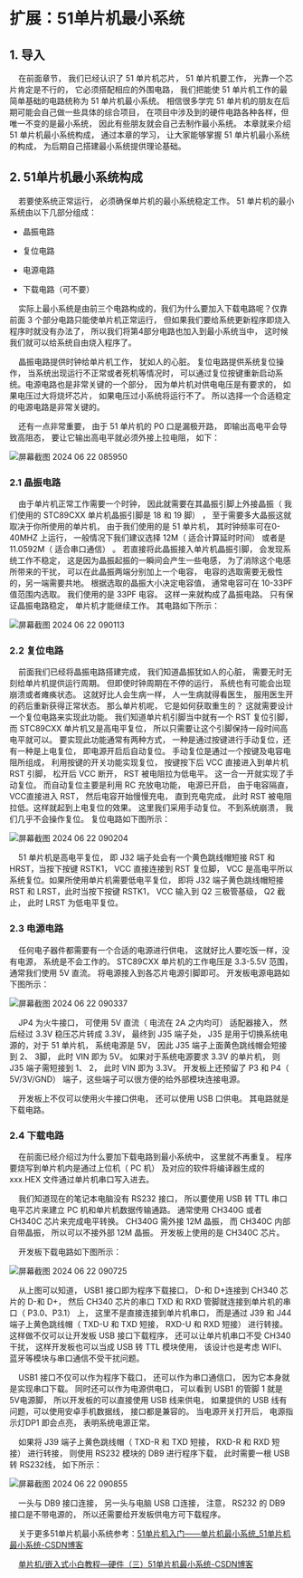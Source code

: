 # 扩展：51单片机最小系统

## 1. 导入

    在前面章节， 我们已经认识了 51 单片机芯片， 51 单片机要工作， 光靠一个芯片肯定是不行的， 它必须搭配相应的外围电路， 我们把能使 51 单片机工作的最简单基础的电路统称为 51 单片机最小系统。 相信很多学完 51 单片机的朋友在后期可能会自己做一些具体的综合项目， 在项目中涉及到的硬件电路各种各样，但唯一不变的是最小系统， 因此有些朋友就会自己去制作最小系统。 本章就来介绍 51 单片机最小系统构成， 通过本章的学习， 让大家能够掌握 51 单片机最小系统的构成， 为后期自己搭建最小系统提供理论基础。

## 2. 51单片机最小系统构成

    若要使系统正常运行， 必须确保单片机的最小系统稳定工作。 51 单片机的最小系统由以下几部分组成：

- 晶振电路

- 复位电路

- 电源电路

- 下载电路（可不要）

    实际上最小系统是由前三个电路构成的，我们为什么要加入下载电路呢？仅靠前面 3 个部分电路只能使单片机正常运行， 但如果我们要给系统更新程序即烧入程序时就没有办法了， 所以我们将第4部分电路也加入到最小系统当中， 这时候我们就可以给系统自由烧入程序了。

    晶振电路提供时钟给单片机工作， 犹如人的心脏。 复位电路提供系统复位操作， 当系统出现运行不正常或者死机等情况时， 可以通过复位按键重新启动系统。电源电路也是非常关键的一个部分， 因为单片机对供电电压是有要求的， 如果电压过大将烧坏芯片， 如果电压过小系统将运行不了。 所以选择一个合适稳定的电源电路是非常关键的。

    还有一点非常重要， 由于 51 单片机的 P0 口是漏极开路， 即输出高电平会导致高阻态， 要让它输出高电平就必须外接上拉电阻， 如下：

![屏幕截图 2024 06 22 085950](https://img.picgo.net/2024/06/22/-2024-06-22-0859509dc5e0105ea8160d.png)

### 2.1 晶振电路

    由于单片机正常工作需要一个时钟， 因此就需要在其晶振引脚上外接晶振（ 我们使用的 STC89CXX 单片机晶振引脚是 18 和 19 脚） ， 至于需要多大晶振这就取决于你所使用的单片机， 由于我们使用的是 51 单片机， 其时钟频率可在0-40MHZ 上运行， 一般情况下我们建议选择 12M（ 适合计算延时时间） 或者是11.0592M（ 适合串口通信） 。 若直接将此晶振接入单片机晶振引脚， 会发现系统工作不稳定， 这是因为晶振起振的一瞬间会产生一些电感， 为了消除这个电感所带来的干扰， 可以在此晶振两端分别加上一个电容， 电容的选取需要无极性的，另一端需要共地。 根据选取的晶振大小决定电容值， 通常电容可在 10-33PF 值范围内选取。 我们使用的是 33PF 电容。 这样一来就构成了晶振电路。 只有保证晶振电路稳定， 单片机才能继续工作。 其电路如下所示：

![屏幕截图 2024 06 22 090113](https://img.picgo.net/2024/06/22/-2024-06-22-090113b7a6a517c1357aa0.png)

### 2.2 复位电路

    前面我们已经将晶振电路搭建完成， 我们知道晶振犹如人的心脏， 需要无时无刻给单片机提供运行周期。 但即使时钟周期在不停的运行， 系统也有可能会出现崩溃或者瘫痪状态。 这就好比人会生病一样， 人一生病就得看医生， 服用医生开的药后重新获得正常状态。 那么单片机呢， 它是如何获取重生的？ 这就需要设计一个复位电路来实现此功能。 我们知道单片机引脚当中就有一个 RST 复位引脚， 而 STC89CXX 单片机又是高电平复位， 所以只需要让这个引脚保持一段时间高电平就可以。 要实现此功能通常有两种方式， 一种是通过按键进行手动复位，还有一种是上电复位， 即电源开启后自动复位。 手动复位是通过一个按键及电容电阻所组成， 利用按键的开关功能实现复位， 按键按下后 VCC 直接进入到单片机RST 引脚， 松开后 VCC 断开， RST 被电阻拉为低电平。 这一合一开就实现了手动复位。 而自动复位主要是利用 RC 充放电功能， 电源已开启， 由于电容隔直， VCC直接进入 RST， 然后电容开始慢慢充电， 直到充电完成， 此时 RST 被电阻拉低。这样就起到上电复位的效果。 这里我们采用手动复位。 不到系统崩溃， 我们几乎不会操作复位。 复位电路如下图所示：

![屏幕截图 2024 06 22 090204](https://img.picgo.net/2024/06/22/-2024-06-22-090204c31c3ec04fd52608.png)

    51 单片机是高电平复位， 即 J32 端子处会有一个黄色跳线帽短接 RST 和 HRST，当按下按键 RSTK1， VCC 直接连接到 RST 复位脚， VCC 是高电平所以系统复位。如果所使用单片机需要低电平复位， 即将 J32 端子黄色跳线帽短接 RST 和 LRST，此时当按下按键 RSTK1， VCC 输入到 Q2 三极管基级， Q2 截止， 此时 LRST 为低电平复位。

### 2.3 电源电路

    任何电子器件都需要有一个合适的电源进行供电， 这就好比人要吃饭一样，没有电源， 系统是不会工作的。 STC89CXX 单片机的工作电压是 3.3-5.5V 范围，通常我们使用 5V 直流。 将电源接入到各芯片电源引脚即可。 开发板电源电路如下图所示：

![屏幕截图 2024 06 22 090337](https://img.picgo.net/2024/06/22/-2024-06-22-0903371ceea6c63ee2c15a.png)

    JP4 为火牛接口， 可使用 5V 直流（ 电流在 2A 之内均可） 适配器接入， 然后经过 3.3V 稳压芯片转成 3.3V， 最终到 J35 端子处， J35 是用于切换系统电源的，对于 51 单片机， 系统电源是 5V， 因此 J35 端子上面黄色跳线帽会短接到 2、 3脚， 此时 VIN 即为 5V。 如果对于系统电源要求 3.3V 的单片机， 则 J35 端子需短接到 1、 2， 此时 VIN 即为 3.3V。 开发板上还预留了 P3 和 P4（ 5V/3V/GND） 端子，这些端子可以很方便的给外部模块连接电源。

    开发板上不仅可以使用火牛接口供电， 还可以使用 USB 口供电。 其电路就是下载电路。

### 2.4 下载电路

    在前面已经介绍过为什么要加下载电路到最小系统中， 这里就不再重复。 程序要烧写到单片机内是通过上位机（ PC 机） 及对应的软件将编译器生成的xxx.HEX 文件通过单片机串口写入进去。

    我们知道现在的笔记本电脑没有 RS232 接口， 所以要使用 USB 转 TTL 串口电平芯片来建立 PC 机和单片机数据传输通路。 通常使用 CH340G 或者 CH340C 芯片来完成电平转换。 CH340G 需外接 12M 晶振， 而 CH340C 内部自带晶振， 所以可以不接外部 12M 晶振。 开发板上使用的是 CH340C 芯片。

    开发板下载电路如下图所示：

![屏幕截图 2024 06 22 090725](https://img.picgo.net/2024/06/22/-2024-06-22-0907250f913da84cdfd3d1.png)

    从上图可以知道， USB1 接口即为程序下载接口， D-和 D+连接到 CH340 芯片的 D-和 D+， 然后 CH340 芯片的串口 TXD 和 RXD 管脚就连接到单片机的串口（ P3.0、P3.1） 上， 这里不是直接连接到单片机串口， 而是通过 J39 和 J44 端子上黄色跳线帽（ TXD-U 和 TXD 短接， RXD-U 和 RXD 短接） 进行转接。 这样做不仅可以让开发板 USB 接口下载程序， 还可以让单片机串口不受 CH340 干扰， 这样开发板也可以当成 USB 转 TTL 模块使用， 该设计也是考虑 WIFI、 蓝牙等模块与串口通信不受干扰问题。

    USB1 接口不仅可以作为程序下载口， 还可以作为串口通信口， 因为它本身就是实现串口下载。 同时还可以作为电源供电口， 可以看到 USB1 的管脚 1 就是 5V电源脚， 所以开发板的可以直接使用 USB 线来供电， 如果提供的 USB 线有问题，可以使用安卓手机数据线， 接口都是兼容的。 当电源开关打开后， 电源指示灯DP1 即会点亮， 表明系统电源正常。

    如果将 J39 端子上黄色跳线帽（ TXD-R 和 TXD 短接， RXD-R 和 RXD 短接） 进行转接， 则使用 RS232 模块的 DB9 进行程序下载， 此时需要一根 USB 转 RS232线， 如下所示：

![屏幕截图 2024 06 22 090855](https://img.picgo.net/2024/06/22/-2024-06-22-090855e9e0a87423d3ed44.png)

    一头与 DB9 接口连接， 另一头与电脑 USB 口连接， 注意， RS232 的 DB9 接口是不带电源的， 所以还需要给开发板供电方可下载程序。

    关于更多51单片机最小系统参考：[51单片机入门——单片机最小系统_51单片机最小系统-CSDN博客](https://blog.csdn.net/m0_56646606/article/details/120598053)

    [单片机/嵌入式小白教程—硬件（三）51单片机最小系统-CSDN博客](https://blog.csdn.net/Pitiee/article/details/131716451)
